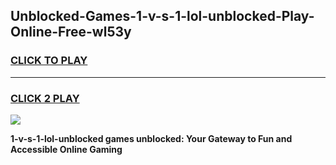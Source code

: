 
## Unblocked-Games-1-v-s-1-lol-unblocked-Play-Online-Free-wl53y
<h3>
<a href="https://premium76.site?title=1-v-s-1-lol-unblocked&ref=26A">CLICK TO PLAY</a></h3>
<hr>

<h3>
<a href="https://premium76.site?title=1-v-s-1-lol-unblocked&ref=26A">CLICK 2 PLAY</a>
  
</h3>

<a href="https://premium76.site?title=1-v-s-1-lol-unblocked&ref=26A"><img src="https://clearcache.store/games.png"></a>


**1-v-s-1-lol-unblocked games unblocked: Your Gateway to Fun and Accessible Online Gaming**
